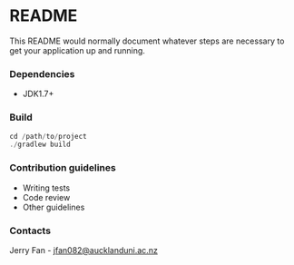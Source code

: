 # README #

This README would normally document whatever steps are necessary to get your application up and running.

### Dependencies ###

* JDK1.7+

### Build ###

```java
cd /path/to/project
./gradlew build
```

### Contribution guidelines ###

* Writing tests
* Code review
* Other guidelines

### Contacts ###

Jerry Fan - jfan082@aucklanduni.ac.nz